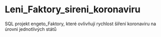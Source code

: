# Leni_Faktory_sireni_koronaviru
SQL projekt engeto_Faktory, které ovlivňují rychlost šíření koronaviru na úrovni jednotlivých států
